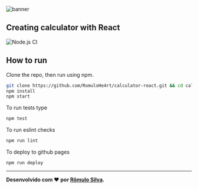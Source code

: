 ![banner](https://i.ibb.co/xDQ52Zy/calculator.png)

## Creating calculator with React

![Node.js CI](https://github.com/chamoda/react-calculator/workflows/Node.js%20CI/badge.svg)
## How to run

Clone the repo, then run using npm.

```bash
git clone https://github.com/RomuloHe4rt/calculator-react.git && cd calculator-react
npm install
npm start
```

To run tests type

```bash
npm test
```

To run eslint checks

```bash
npm run lint
```

To deploy to github pages

```bash
npm run deploy
```

---

**Desenvolvido com ❤️ por [Rômulo Silva](https://github.com/RomuloHe4rt/).**